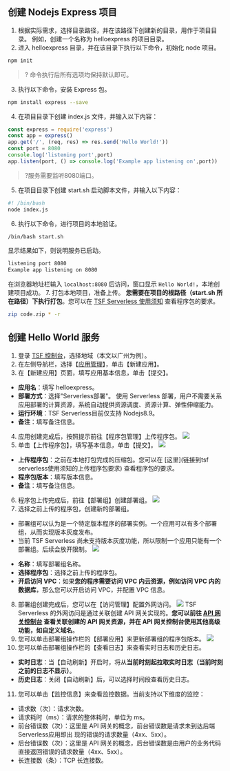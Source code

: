 ## 创建 Nodejs Express 项目
1. 根据实际需求，选择目录路径，并在该路径下创建新的目录，用作于项目目录。
   例如，创建一个名称为 helloexpress 的项目目录。
2. 进入 helloexpress 目录，并在该目录下执行以下命令，初始化 node 项目。
```bash
npm init
```
>? 命令执行后所有选项均保持默认即可。
3. 执行以下命令，安装 Express 包。
```bash
npm install express --save
```
4. 在项目目录下创建 index.js 文件，并输入以下内容：
```javascript
const express = require('express')
const app = express()
app.get('/', (req, res) => res.send('Hello World!'))
const port = 8080
console.log('listening port',port)
app.listen(port, () => console.log('Example app listening on',port))
```
>?服务需要监听8080端口。
5.  在项目目录下创建 start.sh 启动脚本文件，并输入以下内容：
```bash
#! /bin/bash
node index.js
```
6.  执行以下命令，进行项目的本地验证。
```bash
/bin/bash start.sh
```
显示结果如下，则说明服务已启动。
```bash
listening port 8080
Example app listening on 8080
```
在浏览器地址栏输入 `localhost:8080` 后访问，窗口显示 `Hello World!`，本地创建项目成功。
7.  打包本地项目，准备上传。
**您需要在项目的根路径（start.sh 所在路径）下执行打包**。您可以在 [TSF  Serverless 使用须知](https://cloud.tencent.com/document/product/649/38960#.E4.B8.8A.E4.BC.A0.E7.A8.8B.E5.BA.8F.E5.8C.85.E8.A6.81.E6.B1.82) 查看程序包的要求。
```bash
zip code.zip * -r
```

## 创建 Hello World 服务
1. 登录 [TSF 控制台](https://console.cloud.tencent.com/tsf)，选择地域（本文以广州为例）。
2. 在左侧导航栏，选择【[应用管理](https://console.cloud.tencent.com/tsf/app?rid=1)】，单击【新建应用】。
3. 在【新建应用】页面，填写应用基本信息，单击【提交】。
 - **应用名**：填写 helloexpress。
 - **部署方式**：选择"Serverless部署"。
  使用 Serverless 部署，用户不需要关系应用部署的计算资源，系统自动提供资源调度、资源计算、弹性伸缩能力。
 - **运行环境**：TSF Serverless目前仅支持 Nodejs8.9。
 - **备注**：填写备注信息。
4. 应用创建完成后，按照提示前往【程序包管理】上传程序包。
![](https://main.qcloudimg.com/raw/f0ab9af0dcad281051ee4ecb24016301.png)
5. 单击【上传程序包】，填写基本信息，单击【提交】。
![](https://main.qcloudimg.com/raw/baa94f117949086b7665a1854f51d51c.png)
 - **上传程序包**：之前在本地打包完成的压缩包。您可以在 [这里](链接到tsf serverless使用须知的上传程序包要求) 查看程序包的要求。
 - **程序包版本**：填写版本信息。
 - **备注**：填写备注信息。
6. 程序包上传完成后，前往【部署组】创建部署组。
![](https://main.qcloudimg.com/raw/63f50aaf7a50823b3960b908e50a58ba.png)
7. 选择之前上传的程序包，创建新的部署组。
 - 部署组可以认为是一个特定版本程序的部署实例。一个应用可以有多个部署组，从而实现版本灰度发布。
 - 当前 TSF Serverless 尚未支持版本灰度功能，所以限制一个应用只能有一个部署组。后续会放开限制。
![](https://main.qcloudimg.com/raw/211d0a9b418379440bba1821c4715ce8.png)
 * **名称**：填写部署组名称。
 * **选择程序包**：选择之前上传的程序包。
 * **开启访问 VPC**：如果**您的程序需要访问 VPC 内云资源，例如访问 VPC 内的数据库**，那么您可以开启访问 VPC，并配置 VPC 信息。
8. 部署组创建完成后，您可以在【访问管理】配置外网访问。
![](https://main.qcloudimg.com/raw/55c0ca30e160ac1d35fbc82452cb2cbb.png)
TSF Serverless 的外网访问是通过关联创建 API 网关实现的。**您可以前往 [API 网关控制台](https://console.cloud.tencent.com/apigateway/index?rid=1) 查看关联创建的 API 网关资源，并在 API 网关控制台使用其他高级功能，如自定义域名**。
9. 您可以单击部署组操作栏的【部署应用】来更新部署组的程序包版本。
![](https://main.qcloudimg.com/raw/f5d47e1c5db8c8aaa3dd8e733e18ab76.png)
10. 您可以单击部署组操作栏的【查看日志】来查看实时日志和历史日志。
 * **实时日志**：当【自动刷新】开启时，将从**当前时刻起拉取实时日志（当前时刻之前的日志不显示）**。
 * **历史日志**：关闭【自动刷新】后，可以选择时间段查看历史日志。
11. 您可以单击【监控信息】来查看监控数据。当前支持以下维度的监控：
 * 请求数（次）：请求次数。
 * 请求耗时（ms）：请求的整体耗时，单位为 ms。
 * 前台错误数（次）：这里是 API 网关的概念，前台错误数是请求未到达后端Serverless应用即出 现的错误的请求数量（4xx、5xx）。
 * 后台错误数（次）：这里是 API 网关的概念，后台错误数是由用户的业务代码直接返回错误的请求数量（4xx、5xx）。
 * 长连接数（条）：TCP 长连接数。



